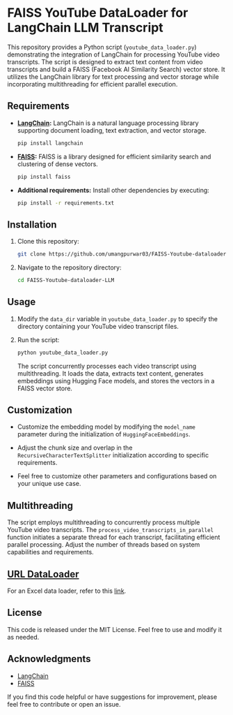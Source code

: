 # FAISS YouTube DataLoader for LangChain LLM Transcript

This repository provides a Python script (`youtube_data_loader.py`) demonstrating the integration of LangChain for processing YouTube video transcripts. The script is designed to extract text content from video transcripts and build a FAISS (Facebook AI Similarity Search) vector store. It utilizes the LangChain library for text processing and vector storage while incorporating multithreading for efficient parallel execution.

## Requirements

- **[LangChain](https://github.com/langchain-ai):** LangChain is a natural language processing library supporting document loading, text extraction, and vector storage.

  ```bash
  pip install langchain
  ```

- **[FAISS](https://github.com/facebookresearch/faiss):** FAISS is a library designed for efficient similarity search and clustering of dense vectors.

  ```bash
  pip install faiss
  ```

- **Additional requirements:** Install other dependencies by executing:

  ```bash
  pip install -r requirements.txt
  ```

## Installation

1. Clone this repository:

    ```bash
    git clone https://github.com/umangpurwar03/FAISS-Youtube-dataloader-LLM
    ```

2. Navigate to the repository directory:

    ```bash
    cd FAISS-Youtube-dataloader-LLM
    ```

## Usage

1. Modify the `data_dir` variable in `youtube_data_loader.py` to specify the directory containing your YouTube video transcript files.

2. Run the script:

    ```bash
    python youtube_data_loader.py
    ```

    The script concurrently processes each video transcript using multithreading. It loads the data, extracts text content, generates embeddings using Hugging Face models, and stores the vectors in a FAISS vector store.

## Customization

- Customize the embedding model by modifying the `model_name` parameter during the initialization of `HuggingFaceEmbeddings`.

- Adjust the chunk size and overlap in the `RecursiveCharacterTextSplitter` initialization according to specific requirements.

- Feel free to customize other parameters and configurations based on your unique use case.

## Multithreading

The script employs multithreading to concurrently process multiple YouTube video transcripts. The `process_video_transcripts_in_parallel` function initiates a separate thread for each transcript, facilitating efficient parallel processing. Adjust the number of threads based on system capabilities and requirements.

## [URL DataLoader](https://github.com/umangpurwar03/FAISS-URL-dataloader-LLM)

For an Excel data loader, refer to this [link](https://github.com/umangpurwar03/FAISS-URL-dataloader-LLM).

## License

This code is released under the MIT License. Feel free to use and modify it as needed.

## Acknowledgments

- [LangChain](https://github.com/langchain-ai)
- [FAISS](https://github.com/facebookresearch/faiss)

If you find this code helpful or have suggestions for improvement, please feel free to contribute or open an issue.
